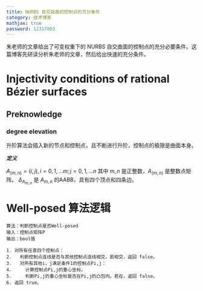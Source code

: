 ```yaml
---
title: NURBS 自交曲面的控制点的充分条件
category: 技术博客
mathjax: true
password: 12317003
---
```


朱老师的文章给出了可变权重下的 NURBS 自交曲面的控制点的充分必要条件。这篇博客先研读分析朱老师的文章，然后给出快速的充分条件。

# Injectivity conditions of rational Bézier surfaces

## Preknowledge

### degree elevation

升阶算法会插入新的节点和控制点，且不断进行升阶，控制点的极限是曲面本身。

***定义***

$A_(m,n)={(i,j), i=0,1,...m; j=0,1,...n}$ 其中 $m,n$ 是正整数，$A_(m,n)$ 是整数点矩阵。 $\Delta_{A_{m,n}}$ 是 $A_{m,n}$ 的AABB，具有四个顶点和四条边。


# Well-posed 算法逻辑

```
算法：判断控制点是否Well-posed
输入：控制点矩阵P
输出：bool值

1. 对所有任意四个控制点：
2.   判断控制点连线是否与其他控制点连线相交。若相交，返回 false。
3.   对所有其他i，j满足条件1的控制点Pi,j：
4.     计算控制点Pi,j的重心坐标。
5.     判断Pi,j的重心坐标是否在Pi,j的凸包内。若在，返回 false。
6. 返回 true。
```